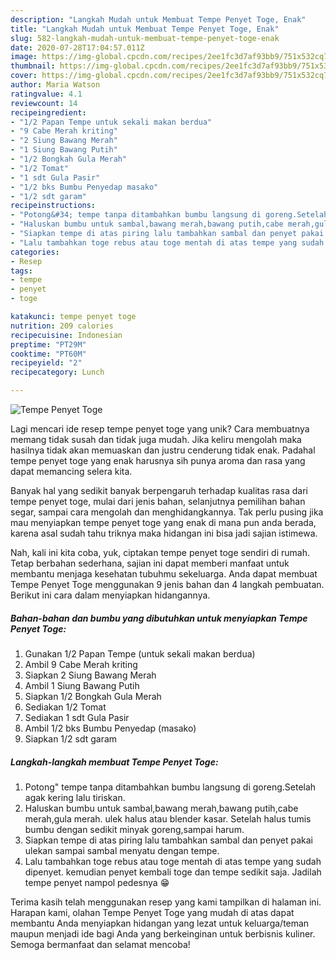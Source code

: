 ```yaml
---
description: "Langkah Mudah untuk Membuat Tempe Penyet Toge, Enak"
title: "Langkah Mudah untuk Membuat Tempe Penyet Toge, Enak"
slug: 582-langkah-mudah-untuk-membuat-tempe-penyet-toge-enak
date: 2020-07-28T17:04:57.011Z
image: https://img-global.cpcdn.com/recipes/2ee1fc3d7af93bb9/751x532cq70/tempe-penyet-toge-foto-resep-utama.jpg
thumbnail: https://img-global.cpcdn.com/recipes/2ee1fc3d7af93bb9/751x532cq70/tempe-penyet-toge-foto-resep-utama.jpg
cover: https://img-global.cpcdn.com/recipes/2ee1fc3d7af93bb9/751x532cq70/tempe-penyet-toge-foto-resep-utama.jpg
author: Maria Watson
ratingvalue: 4.1
reviewcount: 14
recipeingredient:
- "1/2 Papan Tempe untuk sekali makan berdua"
- "9 Cabe Merah kriting"
- "2 Siung Bawang Merah"
- "1 Siung Bawang Putih"
- "1/2 Bongkah Gula Merah"
- "1/2 Tomat"
- "1 sdt Gula Pasir"
- "1/2 bks Bumbu Penyedap masako"
- "1/2 sdt garam"
recipeinstructions:
- "Potong&#34; tempe tanpa ditambahkan bumbu langsung di goreng.Setelah agak kering lalu tiriskan."
- "Haluskan bumbu untuk sambal,bawang merah,bawang putih,cabe merah,gula merah. ulek halus atau blender kasar. Setelah halus tumis bumbu dengan sedikit minyak goreng,sampai harum."
- "Siapkan tempe di atas piring lalu tambahkan sambal dan penyet pakai ulekan sampai sambal menyatu dengan tempe."
- "Lalu tambahkan toge rebus atau toge mentah di atas tempe yang sudah dipenyet. kemudian penyet kembali toge dan tempe sedikit saja. Jadilah tempe penyet nampol pedesnya 😁"
categories:
- Resep
tags:
- tempe
- penyet
- toge

katakunci: tempe penyet toge 
nutrition: 209 calories
recipecuisine: Indonesian
preptime: "PT29M"
cooktime: "PT60M"
recipeyield: "2"
recipecategory: Lunch

---
```



![Tempe Penyet Toge](https://img-global.cpcdn.com/recipes/2ee1fc3d7af93bb9/751x532cq70/tempe-penyet-toge-foto-resep-utama.jpg)

Lagi mencari ide resep tempe penyet toge yang unik? Cara membuatnya memang tidak susah dan tidak juga mudah. Jika keliru mengolah maka hasilnya tidak akan memuaskan dan justru cenderung tidak enak. Padahal tempe penyet toge yang enak harusnya sih punya aroma dan rasa yang dapat memancing selera kita.

Banyak hal yang sedikit banyak berpengaruh terhadap kualitas rasa dari tempe penyet toge, mulai dari jenis bahan, selanjutnya pemilihan bahan segar, sampai cara mengolah dan menghidangkannya. Tak perlu pusing jika mau menyiapkan tempe penyet toge yang enak di mana pun anda berada, karena asal sudah tahu triknya maka hidangan ini bisa jadi sajian istimewa.




Nah, kali ini kita coba, yuk, ciptakan tempe penyet toge sendiri di rumah. Tetap berbahan sederhana, sajian ini dapat memberi manfaat untuk membantu menjaga kesehatan tubuhmu sekeluarga. Anda dapat membuat Tempe Penyet Toge menggunakan 9 jenis bahan dan 4 langkah pembuatan. Berikut ini cara dalam menyiapkan hidangannya.

<!--inarticleads1-->

##### Bahan-bahan dan bumbu yang dibutuhkan untuk menyiapkan Tempe Penyet Toge:

1. Gunakan 1/2 Papan Tempe (untuk sekali makan berdua)
1. Ambil 9 Cabe Merah kriting
1. Siapkan 2 Siung Bawang Merah
1. Ambil 1 Siung Bawang Putih
1. Siapkan 1/2 Bongkah Gula Merah
1. Sediakan 1/2 Tomat
1. Sediakan 1 sdt Gula Pasir
1. Ambil 1/2 bks Bumbu Penyedap (masako)
1. Siapkan 1/2 sdt garam




<!--inarticleads2-->

##### Langkah-langkah membuat Tempe Penyet Toge:

1. Potong&#34; tempe tanpa ditambahkan bumbu langsung di goreng.Setelah agak kering lalu tiriskan.
1. Haluskan bumbu untuk sambal,bawang merah,bawang putih,cabe merah,gula merah. ulek halus atau blender kasar. Setelah halus tumis bumbu dengan sedikit minyak goreng,sampai harum.
1. Siapkan tempe di atas piring lalu tambahkan sambal dan penyet pakai ulekan sampai sambal menyatu dengan tempe.
1. Lalu tambahkan toge rebus atau toge mentah di atas tempe yang sudah dipenyet. kemudian penyet kembali toge dan tempe sedikit saja. Jadilah tempe penyet nampol pedesnya 😁




Terima kasih telah menggunakan resep yang kami tampilkan di halaman ini. Harapan kami, olahan Tempe Penyet Toge yang mudah di atas dapat membantu Anda menyiapkan hidangan yang lezat untuk keluarga/teman maupun menjadi ide bagi Anda yang berkeinginan untuk berbisnis kuliner. Semoga bermanfaat dan selamat mencoba!

